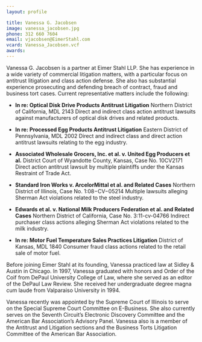 ```yaml
---
layout: profile

title: Vanessa G. Jacobsen
image: vanessa_jacobsen.jpg
phone: 312 660 7604
email: vjacobsen@EimerStahl.com
vcard: Vanessa_Jacobsen.vcf
awards:
---
```

Vanessa G. Jacobsen is a partner at Eimer Stahl LLP.  She has experience in a wide variety of commercial litigation matters, with a particular focus on antitrust litigation and class action defense.  She also has substantial experience prosecuting and defending breach of contract, fraud and business tort cases.  Current representative matters include the following:

* **In re: Optical Disk Drive Products Antitrust Litigation**
  Northern District of California, MDL 2143
  Direct and indirect class action antitrust lawsuits against manufacturers of optical disk drives and related products.

* **In re: Processed Egg Products Antitrust Litigation**
  Eastern District of Pennsylvania, MDL 2002
  Direct and indirect class and direct action antitrust lawsuits relating to the egg industry.

* **Associated Wholesale Grocers, Inc. et al. v. United Egg Producers et al.**
  District Court of Wyandotte County, Kansas, Case No. 10CV2171
  Direct action antitrust lawsuit by multiple plaintiffs under the Kansas Restraint of Trade Act.

* **Standard Iron Works v. ArcelorMittal et al.  and Related Cases**
  Northern District of Illinois, Case No. 1:08−CV−05214
  Multiple lawsuits alleging Sherman Act violations related to the steel industry.

* **Edwards et al. v. National Milk Producers Federation et al. and Related Cases**
  Northern District of California, Case No. 3:11-cv-04766
  Indirect purchaser class actions alleging Sherman Act violations related to the milk industry.

* **In re: Motor Fuel Temperature Sales Practices Litigation**
  District of Kansas, MDL 1840
  Consumer fraud class actions related to the retail sale of motor fuel.

Before joining Eimer Stahl at its founding, Vanessa practiced law at Sidley & Austin in Chicago.  In 1997, Vanessa graduated with honors and Order of the Coif from DePaul University College of Law, where she served as an editor of the DePaul Law Review.  She received her undergraduate degree magna cum laude from Valparaiso University in 1994.

Vanessa recently was appointed by the Supreme Court of Illinois to serve on the Special Supreme Court Committee on E-Business.  She also currently serves on the Seventh Circuit’s Electronic Discovery Committee and the American Bar Association’s Advisory Panel.  Vanessa also is a member of the Antitrust and Litigation sections and the Business Torts Litigation Committee of the American Bar Association.
